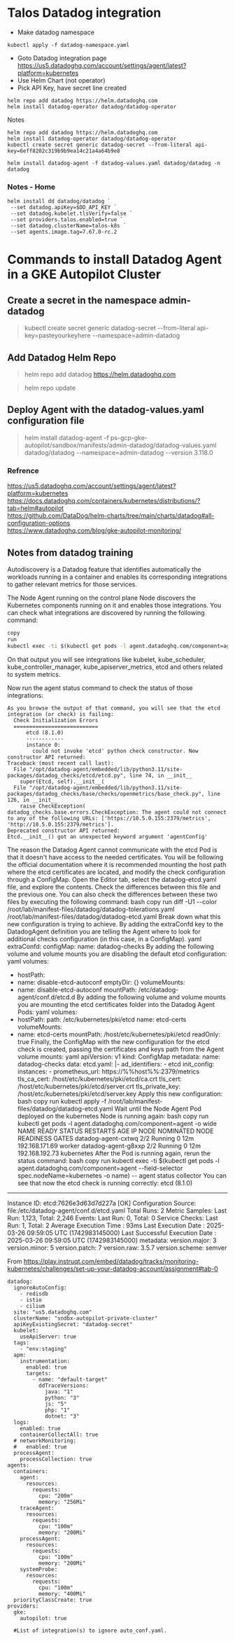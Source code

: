 # Talos Datadog integration

- Make datadog namespace
```
kubectl apply -f datadog-namespace.yaml
```
- Goto Datadog integration page https://us5.datadoghq.com/account/settings/agent/latest?platform=kubernetes
- Use Helm Chart (not operator)
- Pick API Key, have secret line created

```
helm repo add datadog https://helm.datadoghq.com
helm install datadog-operator datadog/datadog-operator
```

Notes
```
helm repo add datadog https://helm.datadoghq.com
helm install datadog-operator datadog/datadog-operator
kubectl create secret generic datadog-secret --from-literal api-key=6eff8202c319b9b9ea14c21a4a64b9e8
```


```
helm install datadog-agent -f datadog-values.yaml datadog/datadog -n datadog
```
### Notes - Home
```
helm install dd datadog/datadog `
 --set datadog.apiKey=$DD_API_KEY `
 --set datadog.kubelet.tlsVerify=false `
 --set providers.talos.enabled=true `
 --set datadog.clusterName=talos-k8s `
 --set agents.image.tag=7.67.0-rc.2
```

# Commands to install Datadog Agent in a GKE Autopilot Cluster

## Create a secret in the namespace admin-datadog
> kubectl create secret generic datadog-secret --from-literal api-key=pasteyourkeyhere --namespace=admin-datadog

## Add Datadog Helm Repo
> helm repo add datadog https://helm.datadoghq.com

> helm repo update

## Deploy Agent with the datadog-values.yaml configuration file
> helm install datadog-agent -f ps-gcp-gke-autopilot/sandbox/manifests/admin-datadog/datadog-values.yaml datadog/datadog --namespace=admin-datadog --version 3.118.0 


### Refrence
https://us5.datadoghq.com/account/settings/agent/latest?platform=kubernetes  
https://docs.datadoghq.com/containers/kubernetes/distributions/?tab=helm#autopilot  
https://github.com/DataDog/helm-charts/tree/main/charts/datadog#all-configuration-options  
https://www.datadoghq.com/blog/gke-autopilot-monitoring/  


## Notes from datadog training
Autodiscovery is a Datadog feature that identifies automatically the workloads running in a container and enables its corresponding integrations to gather relevant metrics for those services.  

The Node Agent running on the control plane Node discovers the Kubernetes components running on it and enables those integrations. You can check what integrations are discovered by running the following command:
```bash
copy
run
kubectl exec -ti $(kubectl get pods -l agent.datadoghq.com/component=agent --field-selector spec.nodeName=kubernetes -o name) -- agent configcheck
```
On that output you will see integrations like kubelet, kube_scheduler, kube_controller_manager, kube_apiserver_metrics, etcd and others related to system metrics.


Now run the agent status command to check the status of those integrations:
```kubectl exec -ti $(kubectl get pods -l agent.datadoghq.com/component=agent --field-selector spec.nodeName=kubernetes -o name) -- agent status collector
As you browse the output of that command, you will see that the etcd integration (or check) is failing:
  Check Initialization Errors
  ===========================
      etcd (8.1.0)
      ------------
      instance 0:
        could not invoke 'etcd' python check constructor. New constructor API returned:
Traceback (most recent call last):
  File "/opt/datadog-agent/embedded/lib/python3.11/site-packages/datadog_checks/etcd/etcd.py", line 74, in __init__
    super(Etcd, self).__init__(
  File "/opt/datadog-agent/embedded/lib/python3.11/site-packages/datadog_checks/base/checks/openmetrics/base_check.py", line 126, in __init__
    raise CheckException(
datadog_checks.base.errors.CheckException: The agent could not connect to any of the following URLs: ['https://10.5.0.155:2379/metrics', 'http://10.5.0.155:2379/metrics'].
Deprecated constructor API returned:
Etcd.__init__() got an unexpected keyword argument 'agentConfig'
```

The reason the Datadog Agent cannot communicate with the etcd Pod is that it doesn't have access to the needed certificates. You will be following the official documentation where it is recommended mounting the host path where the etcd certificates are located, and modify the check configuration through a ConfigMap.
Open the Editor tab, select the datadog-etcd.yaml file, and explore the contents. Check the differences between this file and the previous one.
You can also check the differences between these two files by executing the following command:
bash
copy
run
diff -U1 --color /root/lab/manifest-files/datadog/datadog-tolerations.yaml /root/lab/manifest-files/datadog/datadog-etcd.yaml
Break down what this new configuration is trying to achieve.
By adding the extraConfd key to the DatadogAgent definition you are telling the Agent where to look for additional checks configuration (in this case, in a ConfigMap).
yaml
  extraConfd:
    configMap:
      name: datadog-checks
By adding the following volume and volume mounts you are disabling the default etcd configuration:
yaml
volumes:
- hostPath:
- name: disable-etcd-autoconf
  emptyDir: {}
volumeMounts:
- name: disable-etcd-autoconf
  mountPath: /etc/datadog-agent/conf.d/etcd.d
By adding the following volume and volume mounts you are mounting the etcd certificates folder into the Datadog Agent Pods:
yaml
volumes:
- hostPath:
    path: /etc/kubernetes/pki/etcd
  name: etcd-certs
volumeMounts:
- name: etcd-certs
  mountPath: /host/etc/kubernetes/pki/etcd
  readOnly: true
Finally, the ConfigMap with the new configuration for the etcd check is created, passing the certificates and keys path from the Agent volume mounts:
yaml
apiVersion: v1
kind: ConfigMap
metadata:
  name: datadog-checks
data:
  etcd.yaml: |-
    ad_identifiers:
      - etcd
    init_config:
    instances:
      - prometheus_url: https://%%host%%:2379/metrics
        tls_ca_cert: /host/etc/kubernetes/pki/etcd/ca.crt
        tls_cert: /host/etc/kubernetes/pki/etcd/server.crt
        tls_private_key: /host/etc/kubernetes/pki/etcd/server.key
Apply this new configuration:
bash
copy
run
kubectl apply -f /root/lab/manifest-files/datadog/datadog-etcd.yaml
Wait until the Node Agent Pod deployed on the kubernetes Node is running again:
bash
copy
run
kubectl get pods -l agent.datadoghq.com/component=agent -o wide
NAME                  READY   STATUS    RESTARTS   AGE   IP               NODE         NOMINATED NODE   READINESS GATES
datadog-agent-cxtwq   2/2     Running   0          12m   192.168.171.69   worker       <none>           <none>
datadog-agent-g8xxp   2/2     Running   0          12m   192.168.192.73   kubernetes   <none>           <none>
After the Pod is running again, rerun the status command:
bash
copy
run
kubectl exec -ti $(kubectl get pods -l agent.datadoghq.com/component=agent --field-selector spec.nodeName=kubernetes -o name) -- agent status collector
You can see that now the etcd check is running correctly:
etcd (8.1.0)
------------
Instance ID: etcd:7626e3d63d7d227a [OK]
Configuration Source: file:/etc/datadog-agent/conf.d/etcd.yaml
Total Runs: 2
Metric Samples: Last Run: 1,123, Total: 2,246
Events: Last Run: 0, Total: 0
Service Checks: Last Run: 1, Total: 2
Average Execution Time : 93ms
Last Execution Date : 2025-03-26 09:59:05 UTC (1742983145000)
Last Successful Execution Date : 2025-03-26 09:59:05 UTC (1742983145000)
metadata:
  version.major: 3
  version.minor: 5
  version.patch: 7
  version.raw: 3.5.7
  version.scheme: semver

From <https://play.instruqt.com/embed/datadog/tracks/monitoring-kubernetes/challenges/set-up-your-datadog-account/assignment#tab-0> 


```
datadog:
  ignoreAutoConfig:
    - redisdb
    - istio
    - cilium
  site: "us5.datadoghq.com"
  clusterName: "sndbx-autopilot-private-cluster"
  apiKeyExistingSecret: "datadog-secret"
  kubelet:
    useApiServer: true
  tags:
    - "env:staging"
  apm:
    instrumentation:
      enabled: true
      targets:
        - name: "default-target"
          ddTraceVersions:
            java: "1"
            python: "3"
            js: "5"
            php: "1"
            dotnet: "3"
  logs:
    enabled: true
    containerCollectAll: true
  # networkMonitoring:
  #   enabled: true
  processAgent:
    processCollection: true
agents:
  containers:
    agent:
      resources:
        requests:
          cpu: "200m"
          memory: "256Mi"
    traceAgent:
      resources:
        requests:
          cpu: "100m"
          memory: "200Mi"
    processAgent:
      resources:
        requests:
          cpu: "100m"
          memory: "200Mi"
    systemProbe:
      resources:
        requests:
          cpu: "100m"
          memory: "400Mi"
  priorityClassCreate: true
providers:
  gke:
    autopilot: true

  #List of integration(s) to ignore auto_conf.yaml.
```